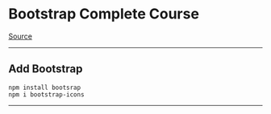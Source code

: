 # Bootstrap Complete Course
[Source](https://www.youtube.com/watch?v=4sosXZsdy-s&ab_channel=TraversyMedia)

--- ---

## Add Bootstrap

```shell
npm install bootsrap
npm i bootstrap-icons
```

--- ---